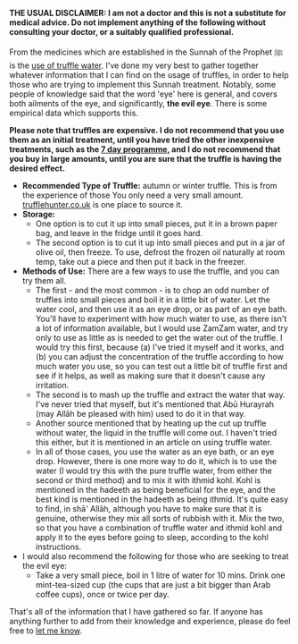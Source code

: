 [published: true]:/
[date: 2015-08-23]:/
[title: Using Truffle Water]:/

**THE USUAL DISCLAIMER: I am not a doctor and this is not a substitute for medical advice. Do not implement anything of the following without consulting your doctor, or a suitably qualified professional.**

From the medicines which are established in the Sunnah of the Prophet ﷺ is the [use of truffle water](http://sunnah.com/urn/179710). I've done my very best to gather together whatever information that I can find on the usage of truffles, in order to help those who are trying to implement this Sunnah treatment. Notably, some people of knowledge said that the word 'eye' here is general, and covers both ailments of the eye, and significantly, **the evil eye**. There is some empirical data which supports this.

**Please note that truffles are expensive. I do not recommend that you use them as an initial treatment, until you have tried the other inexpensive treatments, such as the [7 day programme](/7dayrd), and I do not recommend that you buy in large amounts, until you are sure that the truffle is having the desired effect.**

* **Recommended Type of Truffle:** autumn or winter truffle. This is from the experience of those  You only need a very small amount. [trufflehunter.co.uk](http://trufflehunter.co.uk) is one place to source it.
* **Storage:** 
	* One option is to cut it up into small pieces, put it in a brown paper bag, and leave in the fridge until it goes hard. 
	* The second option is to cut it up into small pieces and put in a jar of olive oil, then freeze. To use, defrost the frozen oil naturally at room temp, take out a piece and then put it back in the freezer.
* **Methods of Use:** There are a few ways to use the truffle, and you can try them all. 
	* The first - and the most common - is to chop an odd number of truffles into small pieces and boil it in a little bit of water. Let the water cool, and then use it as an eye drop, or as part of an eye bath. You'll have to experiment with how much water to use, as there isn't a lot of information available, but I would use ZamZam water, and try only to use as little as is needed to get the water out of the truffle. I would try this first, because (a) I've tried it myself and it works, and (b) you can adjust the concentration of the truffle according to how much water you use, so you can test out a little bit of truffle first and see if it helps, as well as making sure that it doesn't cause any irritation.
	* The second is to mash up the truffle and extract the water that way. I've never tried that myself, but it's mentioned that Abū Hurayrah (may Allāh be pleased with him) used to do it in that way.
	* Another source mentioned that by heating up the cut up truffle without water, the liquid in the truffle will come out. I haven't tried this either, but it is mentioned in an article on using truffle water.
	* In all of those cases, you use the water as an eye bath, or an eye drop. However, there is one more way to do it, which is to use the water (I would try this with the pure truffle water, from either the second or third method) and to mix it with ithmid kohl. Kohl is mentioned in the hadeeth as being beneficial for the eye, and the best kind is mentioned in the hadeeth as being ithmid. It's quite easy to find, in shā' Allāh, although you have to make sure that it is genuine, otherwise they mix all sorts of rubbish with it. Mix the two, so that you have a combination of truffle water and ithmid kohl and apply it to the eyes before going to sleep, according to the kohl instructions. 
* I would also recommend the following for those who are seeking to treat the evil eye:
	* Take a very small piece, boil in 1 litre of water for 10 mins. Drink one mint-tea-sized cup (the cups that are just a bit bigger than Arab coffee cups), once or twice per day.

That's all of the information that I have gathered so far. If anyone has anything further to add from their knowledge and experience, please do feel free to [let me know](/contact).